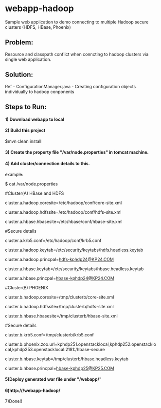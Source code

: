 # webapp-hadoop
Sample web application to demo connecting to multiple Hadoop secure clusters (HDFS, HBase, Phoenix)

## Problem:
Resource and classpath conflict when conncting to hadoop clusters via single web application.

## Solution:
 Ref - ConfigurationManager.java - Creating configuration objects individually to hadoop conponents

## Steps to Run:

#### 1) Download webapp to local

#### 2) Build this project

$mvn clean install

#### 3) Create the property file "/var/node.properties" in tomcat machine.

#### 4) Add cluster/connection details to this.

example:

$ cat /var/node.properties

#Cluster(A) HBase and HDFS

cluster.a.hadoop.coresite=/etc/hadoop/conf/core-site.xml

cluster.a.hadoop.hdfssite=/etc/hadoop/conf/hdfs-site.xml

cluster.a.hbase.hbasesite=/etc/hbase/conf/hbase-site.xml

#Secure details

cluster.a.krb5.conf=/etc/hadoop/conf/krb5.conf

cluster.a.hadoop.keytab=/etc/security/keytabs/hdfs.headless.keytab

cluster.a.hadoop.princpal=hdfs-kphdp24@KP24.COM

cluster.a.hbase.keytab=/etc/security/keytabs/hbase.headless.keytab

cluster.a.hbase.princpal=hbase-kphdp24@KP24.COM

#Cluster(B) PHOENIX

cluster.b.hadoop.coresite=/tmp/clusterb/core-site.xml

cluster.b.hadoop.hdfssite=/tmp/clusterb/hdfs-site.xml

cluster.b.hbase.hbasesite=/tmp/clusterb/hbase-site.xml

#Secure details

cluster.b.krb5.conf=/tmp/clusterb/krb5.conf

cluster.b.phoenix.zoo.url=kphdp251.openstacklocal,kphdp252.openstacklocal,kphdp253.openstacklocal:2181:/hbase-secure

cluster.b.hbase.keytab=/tmp/clusterb/hbase.headless.keytab

cluster.b.hbase.princpal=hbase-kphdp25@KP25.COM

#### 5)Deploy generated war file under "<tomcat path>/webapp/"

#### 6)http://<tomcat ip:port>/webapp-hadoop/

7)Done!!
